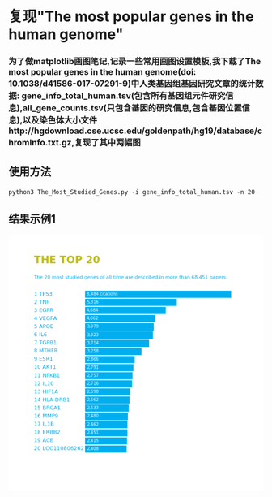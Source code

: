 # 复现"The most popular genes in the human genome"

### 为了做matplotlib画图笔记,记录一些常用画图设置模板,我下载了The most popular genes in the human genome(doi: 10.1038/d41586-017-07291-9)中人类基因组基因研究文章的统计数据: gene_info_total_human.tsv(包含所有基因组元件研究信息),all_gene_counts.tsv(只包含基因的研究信息,包含基因位置信息),以及染色体大小文件http://hgdownload.cse.ucsc.edu/goldenpath/hg19/database/chromInfo.txt.gz,复现了其中两幅图

## 使用方法

`python3 The_Most_Studied_Genes.py -i gene_info_total_human.tsv -n 20`

## 结果示例1
 ![结果示例1](./The_top_citations.png)
